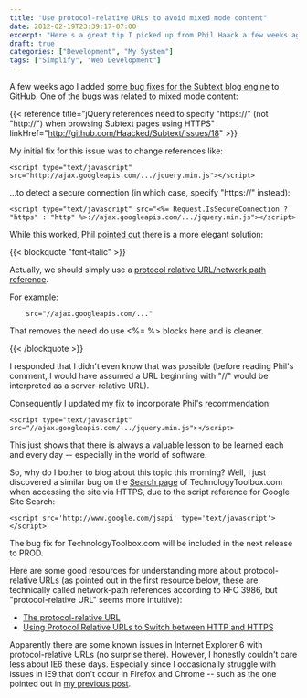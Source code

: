 ```yaml
---
title: "Use protocol-relative URLs to avoid mixed mode content"
date: 2012-02-19T23:39:17-07:00
excerpt: "Here's a great tip I picked up from Phil Haack a few weeks ago for avoiding those pesky warnings like \"Only secure content is displayed.\""
draft: true
categories: ["Development", "My System"]
tags: ["Simplify", "Web Development"]
---
```


A few weeks ago I added
[some bug fixes for the Subtext blog engine](/blog/jjameson/2012/01/31/building-technologytoolbox-com-part-19) to GitHub. One of the bugs was
related to mixed mode content:

{{< reference title="jQuery references need to specify \"https://\" (not \"http://\") when browsing Subtext pages using HTTPS" linkHref="http://github.com/Haacked/Subtext/issues/18" >}}

My initial fix for this issue was to change references like:

```
<script type="text/javascript" src="http://ajax.googleapis.com/.../jquery.min.js"></script>
```

...to detect a secure connection (in which case, specify "https://" instead):

```
<script type="text/javascript" src="<%= Request.IsSecureConnection ? "https" : "http" %>://ajax.googleapis.com/.../jquery.min.js"></script>
```

While this worked, Phil
[pointed out](http://github.com/Haacked/Subtext/pull/7) there is
a more elegant solution:

{{< blockquote "font-italic" >}}

Actually, we should simply use a
[protocol
relative URL/network path reference](http://paulirish.com/2010/the-protocol-relative-url/).

For example:

    	src="//ajax.googleapis.com/..."

That removes the need do use &lt;%= %&gt; blocks here and is cleaner.

{{< /blockquote >}}

I responded that I didn't even know that was possible (before reading Phil's
comment, I would have assumed a URL beginning with "//" would be interpreted
as a server-relative URL).

Consequently I updated my fix to incorporate Phil's recommendation:

```
<script type="text/javascript" src="//ajax.googleapis.com/.../jquery.min.js"></script>
```

This just shows that there is always a valuable lesson to be learned each
and every day -- especially in the world of software.

So, why do I bother to blog about this topic this morning? Well, I just discovered
a similar bug on the [Search page](/Search.aspx) of TechnologyToolbox.com
when accessing the site via HTTPS, due to the script reference for Google Site
Search:

```
<script src='http://www.google.com/jsapi' type='text/javascript'></script>
```

The bug fix for TechnologyToolbox.com will be included in the next release
to PROD.

Here are some good resources for understanding more about protocol-relative
URLs (as pointed out in the first resource below, these are technically called
network-path references according to RFC 3986, but "protocol-relative URL" seems
more intuitive):

- [The protocol-relative
  URL](http://paulirish.com/2010/the-protocol-relative-url/)
- [Using Protocol Relative URLs to Switch between HTTP and HTTPS](http://blog.httpwatch.com/2010/02/10/using-protocol-relative-urls-to-switch-between-http-and-https/)

Apparently there are some known issues in Internet Explorer 6 with protocol-relative
URLs (no surprise there). However, I honestly couldn't care less about IE6 these
days. Especially since I occasionally struggle with issues in IE9 that don't
occur in Firefox and Chrome -- such as the one pointed out in
[my previous
post](/blog/jjameson/2012/02/19/html-to-pdf-converters).

